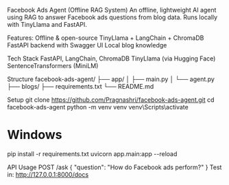 Facebook Ads Agent (Offline RAG System)
An offline, lightweight AI agent using RAG to answer Facebook ads questions from blog data. Runs locally with TinyLlama and FastAPI.

Features:
Offline & open-source
TinyLlama + LangChain + ChromaDB
FastAPI backend with Swagger UI
Local blog knowledge

Tech Stack
FastAPI, LangChain, ChromaDB
TinyLlama (via Hugging Face)
SentenceTransformers (MiniLM)

Structure
facebook-ads-agent/
├── app/
│   ├── main.py
│   └── agent.py
├── blogs/
├── requirements.txt
└── README.md

Setup
git clone https://github.com/Pragnashri/facebook-ads-agent.git
cd facebook-ads-agent
python -m venv venv
venv\Scripts\activate  
# Windows
pip install -r requirements.txt
uvicorn app.main:app --reload

API Usage
POST /ask
{ "question": "How do Facebook ads perform?" }
Test in: http://127.0.0.1:8000/docs

